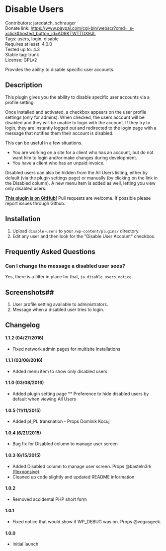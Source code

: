 # Disable Users #

Contributors: jaredatch, schrauger  
Donate link: https://www.paypal.com/cgi-bin/webscr?cmd=_s-xclick&hosted_button_id=AD8KTWTTDX9JL  
Tags: users, login, disable  
Requires at least: 4.0.0  
Tested up to: 4.3  
Stable tag: trunk  
License: GPLv2  
 
Provides the ability to disable specific user accounts.

## Description ##

This plugin gives you the ability to disable specific user accounts via a profile setting.

Once installed and activated, a checkbox appears on the user profile settings (only for admins). When checked, the users account will be disabled and they will be unable to login with the account. If they try to login, they are instantly logged out and redirected to the login page with a message that notifies them their account is disabled.

This can be useful in a few situations.

* You are working on a site for a client who has an account, but do not want him to login and/or make changes during development.
* You have a client who has an unpaid invoice.

Disabled users can also be hidden from the All Users listing, either by default (via the plugin settings page) or manually (by clicking on the link in the Disabled column). A new menu item is added as well, letting you view only disabled users.

**[This plugin is on GitHub!](https://github.com/jaredatch/Disable-Users/)** Pull requests are welcome. If possible please report issues through Github.

## Installation ##

1. Upload `disable-users` to your `/wp-content/plugins/` directory.
2. Edit any user and then look for the "Disable User Account" checkbox.

## Frequently Asked Questions ##

### Can I change the message a disabled user sees? ###

Yes, there is a filter in place for that, `ja_disable_users_notice`.

## Screenshots##

1. User profile setting available to administrators.
2. Message when a disabled user tries to login.

## Changelog ##

#### 1.1.2 (04/27/2016) ####
* Fixed network admin pages for multisite installations

#### 1.1.1 (03/08/2016) ####
* Added menu item to show only disabled users

#### 1.1.0 (03/08/2016) ####
* Added plugin setting page
** Preference to hide disabled users by default when viewing All Users

#### 1.0.5 (11/11/2015) ####
* Added pl_PL transnation - Props Dominik Kocuj

#### 1.0.4 (6/21/2015) ####
* Bug fix for Disabled column to manage user screen

#### 1.0.3 (6/15/2015) ####
* Added Disabled column to manage user screen. Props @basteln3rk [(flexponsive)](https://www.flexponsive.net).
* Cleaned up code slightly and updated README information

#### 1.0.2 ####
* Removed accidental PHP short form

#### 1.0.1 ####
* Fixed notice that would show if WP_DEBUG was on. Props @vegasgeek.

#### 1.0.0 ####
* Initial launch
